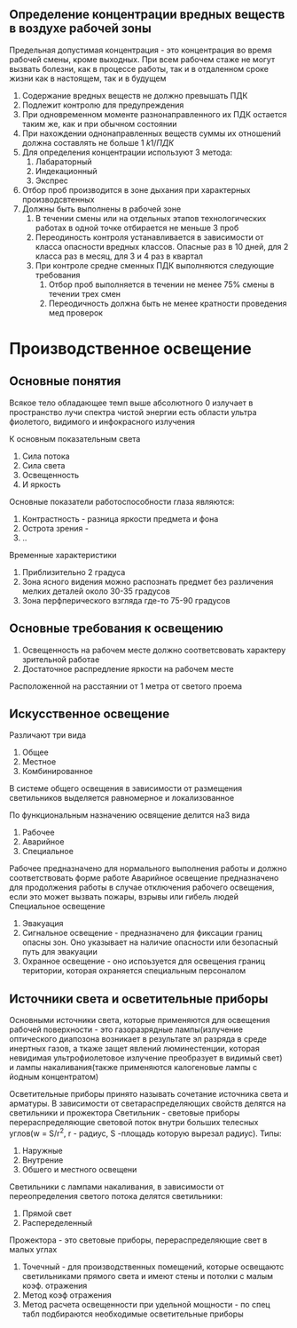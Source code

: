 ## Определение концентрации вредных веществ в воздухе рабочей зоны
Предельная допустимая концентрация - это концентрация во время рабочей смены, кроме выходных. При всем рабочем стаже не могут вызвать болезни, как в процессе работы, так и в отдаленном сроке жизни как в настоящем, так и в будущем
1. Содержание вредных веществ не должно превышать ПДК
2. Подлежит контролю для предупреждения 
3. При одновременном моменте разнонаправленного их ПДК остается таким же, как и при обычном состоянии
4. При нахождении однонаправленных веществ суммы их отношений должна составлять не больше 1 $k1/ПДК$
5. Для определения концентрации используют 3 метода:
	1. Лабараторный
	2. Индекационный
	3. Экспрес
6. Отбор проб производится в зоне дыхания при характерных производсвтенных 
7. Должны быть выполнены в рабочей зоне
	1. В течении смены или на отдельных этапов технологических работах в одной точке отбирается не меньше 3 проб
	2. Переодиность контроля устанавливается в зависимости от класса опасности вредных классов. Опасные раз в 10 дней, для 2 класса раз в месяц, для 3 и 4 раз в квартал
	3. При контроле средне сменных ПДК выполняются следующие требования
		1. Отбор проб выполняется в течении не менее 75% смены в течении трех смен
		2. Переодичность должна быть не менее кратности проведения мед проверок

# Производственное освещение 
## Основные понятия
Всякое тело обладающее темп выше абсолютного 0 излучает в пространство лучи спектра чистой энергии есть области ультра фиолетого, видимого и инфокрасного излучения

К основным показательным света
1. Сила потока
2. Сила света
3. Освещенность 
4. И яркость 

Основные показатели работоспособности глаза являются:
1. Контрастность - разница яркости предмета и фона
2. Острота зрения - 
3. ..

Временные характеристики


1. Приблизительно 2 градуса
2. Зона ясного видения можно распознать предмет без различения мелких деталей около 30-35 градусов
3. Зона перфперического взгляда где-то 75-90 градусов
## Основные требования к освещению
1. Освещенность на рабочем месте должно соответсвовать характеру зрительной работае
2. Достаточное распредление яркости на рабочем месте 

Расположенной на расстаянии от 1 метра от светого проема

## Искусственное освещение
Различают три вида
1. Общее
2. Местное 
3. Комбинированное 

В системе общего освещения в зависимости от размещения светильников выделяется равномерное и локализованное

По функциональным назначению освящение делится на3 вида
1. Рабочее 
2. Аварийное 
3. Специальное 

Рабочее предназначено для нормального выполнения работы и должно соответствовать форме работе
Аварийное освещение предназначено для продолжения работы в случае отключения рабочего освещения, если это может вызвать пожары, взрывы или гибель людей
Специальное освещение 
1. Эвакуация 
2. Сигнальное освещение - предназначено для фиксации границ опасны зон. Оно указывает на наличие опасности или безопасный путь для эвакуации
3. Охранное освещение - оно испоьзуется для освещения границ територии, которая охраняется специальным персоналом
## Источники света и осветительные приборы
Основными источники света, которые применяются для освещения рабочей поверхности - это газоразрядные лампы(излучение оптического диапозона возникает в результате эл разряда в среде инертных газов, а ткаже защет явлений люминестенции, которая невидимая ультрофиолетовое излучение преобразует в видимый свет) и лампы накаливания(также применяются калогеновые лампы с йодным концентратом)

Осветительные приборы принято называть сочетание источника света и арматуры. В зависимости от светараспределяющих свойств делятся на светильники и прожектора
Светильник - световые приборы перераспределяющие световой поток внутри больших телесных углов(w = S/r<sup>2</sup>, r - радиус, S -площадь которую вырезал радиус). Типы:
1. Наружные
2. Внутрение 
3. Обшего и местного освещени

Светильники с лампами накаливания, в зависимости от переопределения светого потока делятся светильники:
1. Прямой свет
2. Распеределенный

Прожектора - это световые приборы, перераспределяющие свет в малых углах
1. Точечный - для производственных помещений, которые освещаютс светильниками прямого света и имеют стены и потолки с малым коэф. отражения
2. Метод коэф отражения 
3. Метод расчета освещенности при удельной мощности - по спец табл подбираются необходимые осветительные приборы